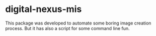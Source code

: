 # digital-nexus-mis
This package was developed to automate some boring image creation process. But it has also a script for some command line fun.
